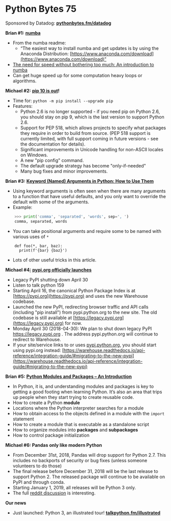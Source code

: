 # Python Bytes 75
Sponsored by Datadog: [**pythonbytes.**](https://pythonbytes.fm/datadog)[**fm**](https://pythonbytes.fm/datadog)[**/datadog**](https://pythonbytes.fm/datadog)

**Brian #1:** [**numba**](https://pypi.org/project/numba/)

- From the numba readme:
	- “The easiest way to install numba and get updates is by using the Anaconda Distribution: [https://www.anaconda.com/download](https://www.anaconda.com/download)”
- [The need for speed without bothering too much: An introduction to numba](http://nbviewer.jupyter.org/github/akittas/presentations/blob/master/pythess/numba/numba.ipynb?utm_source=newsletter_mailer&utm_medium=email&utm_campaign=weekly#The-need-for-speed-without-bothering-too-much:-An-introduction-to-numba)
- Can get huge speed up for some computation heavy loops or algorithms.

**Michael #2:** [**pip 10 is out**](https://blog.python.org/2018/04/pip-10-has-been-released.html)**!**

- Time for: `python -m pip install --upgrade pip`
- Features:
	- Python 2.6 is no longer supported - if you need pip on Python 2.6, you should stay on pip 9, which is the last version to support Python 2.6.
	- Support for PEP 518, which allows projects to specify what packages they require in order to build from source. (PEP 518 support is currently limited, with full support coming in future versions - see the documentation for details).
	- Significant improvements in Unicode handling for non-ASCII locales on Windows.
	- A new "pip config" command.
	- The default upgrade strategy has become "only-if-needed"
	- Many bug fixes and minor improvements.

**Brian** **#3:** [**Keyword (Named) Arguments in Python: How to Use Them**](http://treyhunner.com/2018/04/keyword-arguments-in-python/)

- Using keyword arguments is often seen when there are many arguments to a function that have useful defaults, and you only want to override the default with some of the arguments.
- Example:
```python
    >>> print('comma', 'separated', 'words', sep=', ')
    comma, separated, words
```
- You can take positional arguments and require some to be named with various uses of `*`
```
    def foo(*, bar, baz):
      print(f'{bar} {baz}') 
```
- Lots of other useful tricks in this article.

**Michael #4**[**:**](https://edgedb.com/blog/edgedb-a-new-beginning) [**pypi.org officially launches**](https://pythoninsider.blogspot.ca/2018/04/new-pypi-launched-legacy-pypi-shutting.html)

- Legacy PyPI shutting down April 30
- Listen to talk python 159
- Starting April 16, the canonical Python Package Index is at [https://pypi.org](https://pypi.org) and uses the new Warehouse codebase.
- Launched the new PyPI, redirecting browser traffic and API calls (including "pip install") from pypi.python.org to the new site. The old codebase is still available at [https://legacy.pypi.org](https://legacy.pypi.org) for now.
- Monday April 30 (2018-04-30): We plan to shut down legacy PyPI https://legacy.pypi.org . The address pypi.python.org will continue to redirect to Warehouse.
- If your site/service links to or uses [pypi.python.org](http://pypi.python.org), you should start using pypi.org instead: [https://warehouse.readthedocs.io/api-reference/integration-guide/#migrating-to-the-new-pypi](https://warehouse.readthedocs.io/api-reference/integration-guide/#migrating-to-the-new-pypi) 

**Brian** **#5:** [**Python Modules and Packages – An Introduction**](https://realpython.com/python-modules-packages/)

- In Python, it is, and understanding modules and packages is key to getting a good footing when learning Python. It’s also an area that trips up people when they start trying to create reusable code.
- How to create a Python **module**
- Locations where the Python interpreter searches for a module
- How to obtain access to the objects defined in a module with the `import` statement
- How to create a module that is executable as a standalone script
- How to organize modules into **packages** and **subpackages**
- How to control package initialization

**Michael #6: Pandas only like modern Python**

- From December 31st, 2018, Pandas will drop support for Python 2.7. This includes no backports of security or bug fixes (unless someone volunteers to do those)
- The final release before December 31, 2018 will be the last release to support Python 2. The released package will continue to be available on PyPI and through conda.
- Starting January 1, 2019, all releases will be Python 3 only.
- The full [reddit discussion](https://www.reddit.com/r/Python/comments/8c883i/from_december_31st_2018_pandas_will_drop_support/) is interesting.

**Our news**

- Just launched: Python 3, an illustrated tour! [**talkpython.fm/illustrated**](https://talkpython.fm/illustrated)




